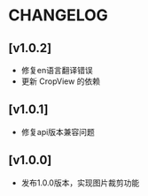 # CHANGELOG

## [v1.0.2]
- 修复en语言翻译错误
- 更新 CropView 的依赖

## [v1.0.1]
- 修复api版本兼容问题

## [v1.0.0]
- 发布1.0.0版本，实现图片裁剪功能